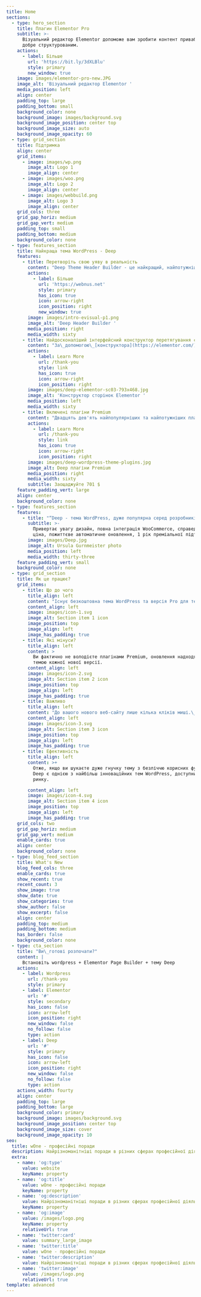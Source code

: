 ```yaml
---
title: Home
sections:
  - type: hero_section
    title: Плагин Elementor Pro
    subtitle: >-
      Візуальний редактор Elementor допоможе вам зробити контент привабливим та
      добре структурованим.
    actions:
      - label: Більше
        url: 'https://bit.ly/3dXLBlu'
        style: primary
        new_window: true
    image: images/elementor-pro-new.JPG
    image_alt: 'Візуальний редактор Elementor '
    media_position: left
    align: center
    padding_top: large
    padding_bottom: small
    background_color: none
    background_image: images/background.svg
    background_image_position: center top
    background_image_size: auto
    background_image_opacity: 60
  - type: grid_section
    title: Підтримка
    align: center
    grid_items:
      - image: images/wp.png
        image_alt: Logo 1
        image_align: center
      - image: images/woo.png
        image_alt: Logo 2
        image_align: center
      - image: images/webbuild.png
        image_alt: Logo 3
        image_align: center
    grid_cols: three
    grid_gap_horiz: medium
    grid_gap_vert: medium
    padding_top: small
    padding_bottom: medium
    background_color: none
  - type: features_section
    title: Найкраща тема WordPress - Deep
    features:
      - title: Перетворіть свою уяву в реальність
        content: "Deep Theme Header Builder - це найкращий, найпотужніший, а також найбільш настроюваний інструмент у світі для створення заголовків, і іншого такого інструменту раніше не було.\_За допомогою цього інструменту, у візуальному режимі (фоновий редактор або редактор інтерфейсу в реальному часі), ви можете створити потрібний заголовок за допомогою функції перетягування.\n"
        actions:
          - label: Більше
            url: 'https://webnus.net'
            style: primary
            has_icon: true
            icon: arrow-right
            icon_position: right
            new_window: true
        image: images/intro-evisual-p1.png
        image_alt: 'Deep Header Builder '
        media_position: right
        media_width: sixty
      - title: Найдосконаліший інтерфейсний конструктор перетягування сторінок
        content: "За\_допомогою\_[конструктора](https://elementor.com/)\_сторінок\_[**Elementor**\_](https://elementor.com/)ви можете редагувати сторінку та одночасно бачити, як вона точно виглядає.\_Elementor має живий дизайн та вбудоване редагування, тому весь процес написання та проектування виконується безпосередньо на сторінці.\_Тема Elementor у межах Deep має унікальні особливості.\_Ви маєте доступ до всіх шорткодів теми Deep як віджети Elementor, і ви можете легко створити всі демонстрації Deep за допомогою Elementor.\n"
        actions:
          - label: Learn More
            url: /thank-you
            style: link
            has_icon: true
            icon: arrow-right
            icon_position: right
        image: images/deep-elementor-sc03-793x468.jpg
        image_alt: 'Конструктор сторінок Elementor '
        media_position: left
        media_width: sixty
      - title: Включені плагіни Premium
        content: "Двадцять дев'ять найпопулярніших та найпотужніших плагінів преміум-класу на суму $ 701  включені до теми Deep.\_Все готово: почати!\_Cписок доступних плагінів:\n\n*   WPBakery Page Builder\n\n*   King Composer Pro\n\n*   Slider Revolution\n\n*   Element Pack for Elementor\n\n*   WordPress GDPR\n\n*   Ultimate Add-ons\n\n*   The Grid\n\n*   LayerSlider\n\n*   ACF Pro\n\n*   Real Media Library\n\n*   JetElements\n\n*   JetMenu\n\n*   JetBlog\n\n*   JetTabs\n\n*   JetReviews\n\n*   JetWooBiulder\n\n*   JetBlocks\n\n*   JetEngine\n\n*   JetTricks\n\n*   JetPopup\n\n*   WP Domain Checker...\n"
        actions:
          - label: Learn More
            url: /thank-you
            style: link
            has_icon: true
            icon: arrow-right
            icon_position: right
        image: images/deep-wordpress-theme-plugins.jpg
        image_alt: Deep плагіни Premium
        media_position: right
        media_width: sixty
        subtitle: Заощаджуйте 701 $
    feature_padding_vert: large
    align: center
    background_color: none
  - type: features_section
    features:
      - title: "“Deep - тема WordPress, дуже популярна серед розробників та звичайних користувачів.\_”"
        subtitle: >-
          Привертає увагу дизайн, повна інтеграція WooCommerce, справедлива
          ціна, пожиттєве автоматичне оновлення, 1 рік преміальної підтримки
        image: images/Deep.jpg
        image_alt: Ursula Gurnmeister photo
        media_position: left
        media_width: thirty-three
    feature_padding_vert: small
    background_color: none
  - type: grid_section
    title: Як це працює?
    grid_items:
      - title: Що до чого
        title_align: left
        content: "Існує безкоштовна тема WordPress та версія Pro для теми Deep.\_Він поставляється з понад **100** демонстраційними версіями, **500+** попередньо розробленими сторінками та **27+** преміум-плагінами.\n"
        content_align: left
        image: images/icon-1.svg
        image_alt: Section item 1 icon
        image_position: top
        image_align: left
        image_has_padding: true
      - title: Які мінуси?
        title_align: left
        content: >
          Ви фактично не володієте плагінами Premium, оновлення надходять лише з
          темою кожної нової версії.
        content_align: left
        image: images/icon-2.svg
        image_alt: Section item 2 icon
        image_position: top
        image_align: left
        image_has_padding: true
      - title: Важливо
        title_align: left
        content: "До вашого нового веб-сайту лише кілька кліків миші.\_Використовуючи Elementor Page Builder та Visual Page Builder, ви можете швидко створити власний веб-сайт.\_\n"
        content_align: left
        image: images/icon-3.svg
        image_alt: Section item 3 icon
        image_position: top
        image_align: left
        image_has_padding: true
      - title: Ефективність
        title_align: left
        content: >+
          Отже, якщо ви шукаєте дуже гнучку тему з безліччю корисних функцій,
          Deep є однією з найбільш інноваційних тем WordPress, доступних на
          ринку. 

        content_align: left
        image: images/icon-4.svg
        image_alt: Section item 4 icon
        image_position: top
        image_align: left
        image_has_padding: true
    grid_cols: two
    grid_gap_horiz: medium
    grid_gap_vert: medium
    enable_cards: true
    align: center
    background_color: none
  - type: blog_feed_section
    title: What's New
    blog_feed_cols: three
    enable_cards: true
    show_recent: true
    recent_count: 3
    show_image: true
    show_date: true
    show_categories: true
    show_author: false
    show_excerpt: false
    align: center
    padding_top: medium
    padding_bottom: medium
    has_border: false
    background_color: none
  - type: cta_section
    title: "Ви\_готові розпочати?"
    content: |
      Встановіть wordpress + Elementor Page Builder + тему Deep
    actions:
      - label: Wordpress
        url: /thank-you
        style: primary
      - label: Elementor
        url: '#'
        style: secondary
        has_icon: false
        icon: arrow-left
        icon_position: right
        new_window: false
        no_follow: false
        type: action
      - label: Deep
        url: '#'
        style: primary
        has_icon: false
        icon: arrow-left
        icon_position: right
        new_window: false
        no_follow: false
        type: action
    actions_width: fourty
    align: center
    padding_top: large
    padding_bottom: large
    background_color: primary
    background_image: images/background.svg
    background_image_position: center top
    background_image_size: cover
    background_image_opacity: 10
seo:
  title: wOne - професійні поради
  description: Найрізноманітніші поради в різних сферах професійної діяльності
  extra:
    - name: 'og:type'
      value: website
      keyName: property
    - name: 'og:title'
      value: wOne - професійні поради
      keyName: property
    - name: 'og:description'
      value: Найрізноманітніші поради в різних сферах професійної діяльності
      keyName: property
    - name: 'og:image'
      value: /images/logo.png
      keyName: property
      relativeUrl: true
    - name: 'twitter:card'
      value: summary_large_image
    - name: 'twitter:title'
      value: wOne - професійні поради
    - name: 'twitter:description'
      value: Найрізноманітніші поради в різних сферах професійної діяльності
    - name: 'twitter:image'
      value: /images/logo.png
      relativeUrl: true
template: advanced
---
```


